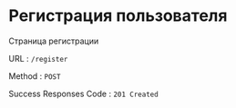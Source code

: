 # Регистрация пользователя

Страница регистрации

URL : `/register`

Method : `POST`

Success Responses Code : `201 Created`